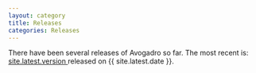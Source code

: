 ```yaml
---
layout: category
title: Releases
categories: Releases
---
```


There have been several releases of Avogadro so far. The most recent
is: [ site.latest.version ](avogadro_111.html) released on {{ site.latest.date }}.
